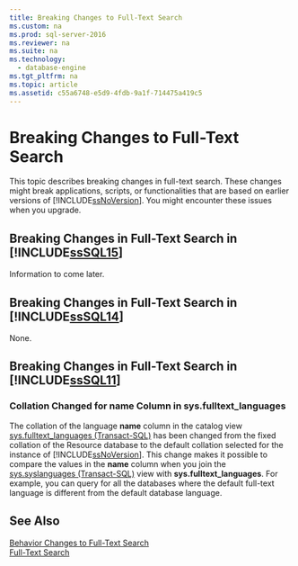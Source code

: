 ```yaml
---
title: Breaking Changes to Full-Text Search
ms.custom: na
ms.prod: sql-server-2016
ms.reviewer: na
ms.suite: na
ms.technology: 
  - database-engine
ms.tgt_pltfrm: na
ms.topic: article
ms.assetid: c55a6748-e5d9-4fdb-9a1f-714475a419c5
---
```

# Breaking Changes to Full-Text Search
  This topic describes breaking changes in full-text search. These changes might break applications, scripts, or functionalities that are based on earlier versions of [!INCLUDE[ssNoVersion](../../Topics/TopicNameContainA/includes/ssNoVersion_md.md)]. You might encounter these issues when you upgrade.  
  
## Breaking Changes in Full-Text Search in [!INCLUDE[ssSQL15](../../Topics/TopicNameContainA/includes/ssSQL15_md.md)]  
 Information to come later.  
  
## Breaking Changes in Full-Text Search in [!INCLUDE[ssSQL14](../../Topics/TopicNameContainA/includes/ssSQL14_md.md)]  
 None.  
  
## Breaking Changes in Full-Text Search in [!INCLUDE[ssSQL11](../../Topics/TopicNameContainA/includes/ssSQL11_md.md)]  
  
### Collation Changed for name Column in sys.fulltext_languages  
 The collation of the language **name** column in the catalog view [sys.fulltext_languages &#40;Transact-SQL&#41;](../Topic/sys.fulltext_languages%20\(Transact-SQL\).md) has been changed from the fixed collation of the Resource database to the default collation selected for the instance of [!INCLUDE[ssNoVersion](../../Topics/TopicNameContainA/includes/ssNoVersion_md.md)]. This change makes it possible to compare the values in the **name** column when you join the [sys.syslanguages &#40;Transact-SQL&#41;](../Topic/sys.syslanguages%20\(Transact-SQL\).md) view with **sys.fulltext_languages**. For example, you can query for all the databases where the default full-text language is different from the default database language.  
  
## See Also  
 [Behavior Changes to Full-Text Search](../../Topics/TopicNameNotContainA/Behavior-Changes-to-Full-Text-Search.md)   
 [Full-Text Search](../../Topics/TopicNameNotContainA/Full-Text-Search.md)  
  
  